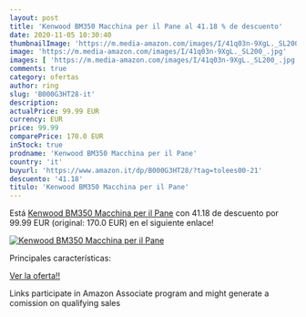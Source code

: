 ```yaml
---
layout: post
title: 'Kenwood BM350 Macchina per il Pane al 41.18 % de descuento'
date: 2020-11-05 10:30:40
thumbnailImage: 'https://m.media-amazon.com/images/I/41q03n-9XgL._SL200_.jpg'
image: 'https://m.media-amazon.com/images/I/41q03n-9XgL._SL200_.jpg'
images: [ 'https://m.media-amazon.com/images/I/41q03n-9XgL._SL200_.jpg' ]
comments: true
category: ofertas
author: ring
slug: 'B000G3HT28-it'
description:
actualPrice: 99.99 EUR
currency: EUR
price: 99.99
comparePrice: 170.0 EUR
inStock: true
prodname: 'Kenwood BM350 Macchina per il Pane'
country: 'it'
buyurl: 'https://www.amazon.it/dp/B000G3HT28/?tag=tolees00-21'
descuento: '41.18'
titulo: 'Kenwood BM350 Macchina per il Pane'
---
```


Está [Kenwood BM350 Macchina per il Pane](https://www.amazon.it/dp/B000G3HT28/?tag=tolees00-21) con 41.18 de descuento por 99.99 EUR (original: 170.0 EUR) en el siguiente enlace!

[![Kenwood BM350 Macchina per il Pane](https://m.media-amazon.com/images/I/41q03n-9XgL._SL200_.jpg)](https://www.amazon.it/dp/B000G3HT28/?tag=tolees00-21)

Principales características:


[Ver la oferta!!](https://www.amazon.it/dp/B000G3HT28/?tag=tolees00-21)

Links participate in Amazon Associate program and might generate a comission on qualifying sales



